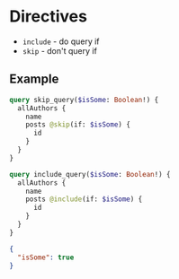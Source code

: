 # Directives

- `include` - do query if
- `skip` - don't query if

## Example

```graphql
query skip_query($isSome: Boolean!) {
  allAuthors {
    name
    posts @skip(if: $isSome) {
      id
    }
  }
}

query include_query($isSome: Boolean!) {
  allAuthors {
    name
    posts @include(if: $isSome) {
      id
    }
  }
}
```

```json
{
  "isSome": true
}
```
